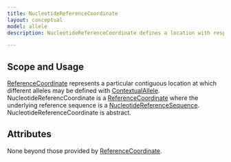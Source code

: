 ```yaml
---
title: NucleotideReferenceCoordinate
layout: conceptual
model: allele
description: NucleotideReferenceCoordinate defines a location with respect to a <a href="../reference_sequence/nucleotide_reference_sequence.html">NucleotideReferenceSequence</a>.

---
```


Scope and Usage
---------------

[ReferenceCoordinate](reference_coordinate.html) represents a particular contiguous location at which different alleles may be defined with [ContextualAllele](contextual_allele.html).  NucleotideReferencCoordinate is a [ReferenceCoordinate](reference_coordinate.html) where the underlying reference sequence is a [NucleotideReferenceSequence](../reference_sequence/nucleotide_reference_sequence.html).   NucleotideReferenceCoordinate is abstract.

Attributes
----------

None beyond those provided by [ReferenceCoordinate](reference_coordinate.html).
